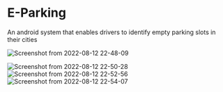 # E-Parking

An android system that enables drivers to identify empty parking slots in their cities


![Screenshot from 2022-08-12 22-48-09](https://user-images.githubusercontent.com/108429276/184440613-bca154d1-49ac-4fdd-a11d-669027c20a8e.png)


![Screenshot from 2022-08-12 22-50-28](https://user-images.githubusercontent.com/108429276/184441016-462c9067-d588-4f9c-afc4-ab000c5b523b.png)
![Screenshot from 2022-08-12 22-52-56](https://user-images.githubusercontent.com/108429276/184441079-8bb8e57e-1fd4-4240-b387-d82ffa7be2e6.png)
![Screenshot from 2022-08-12 22-54-07](https://user-images.githubusercontent.com/108429276/184441137-00d0eee7-1962-4384-ac55-5dacdbaad7cd.png)

